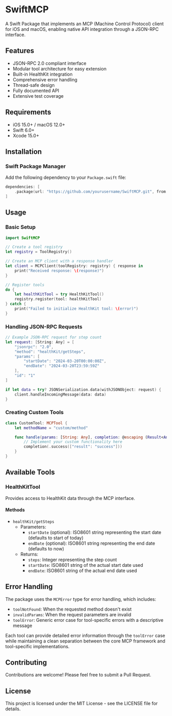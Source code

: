 # SwiftMCP

A Swift Package that implements an MCP (Machine Control Protocol) client for iOS and macOS, enabling native API integration through a JSON-RPC interface.

## Features

- JSON-RPC 2.0 compliant interface
- Modular tool architecture for easy extension
- Built-in HealthKit integration
- Comprehensive error handling
- Thread-safe design
- Fully documented API
- Extensive test coverage

## Requirements

- iOS 15.0+ / macOS 12.0+
- Swift 6.0+
- Xcode 15.0+

## Installation

### Swift Package Manager

Add the following dependency to your `Package.swift` file:

```swift
dependencies: [
    .package(url: "https://github.com/yourusername/SwiftMCP.git", from: "1.0.0")
]
```

## Usage

### Basic Setup

```swift
import SwiftMCP

// Create a tool registry
let registry = ToolRegistry()

// Create an MCP client with a response handler
let client = MCPClient(toolRegistry: registry) { response in
    print("Received response: \(response)")
}

// Register tools
do {
    let healthKitTool = try HealthKitTool()
    registry.register(tool: healthKitTool)
} catch {
    print("Failed to initialize HealthKit tool: \(error)")
}
```

### Handling JSON-RPC Requests

```swift
// Example JSON-RPC request for step count
let request: [String: Any] = [
    "jsonrpc": "2.0",
    "method": "healthKit/getSteps",
    "params": [
        "startDate": "2024-03-20T00:00:00Z",
        "endDate": "2024-03-20T23:59:59Z"
    ],
    "id": "1"
]

if let data = try? JSONSerialization.data(withJSONObject: request) {
    client.handleIncomingMessage(data: data)
}
```

### Creating Custom Tools

```swift
class CustomTool: MCPTool {
    let methodName = "custom/method"

    func handle(params: [String: Any], completion: @escaping (Result<Any, MCPError>) -> Void) {
        // Implement your custom functionality here
        completion(.success(["result": "success"]))
    }
}
```

## Available Tools

### HealthKitTool

Provides access to HealthKit data through the MCP interface.

#### Methods

- `healthKit/getSteps`
  - Parameters:
    - `startDate` (optional): ISO8601 string representing the start date (defaults to start of today)
    - `endDate` (optional): ISO8601 string representing the end date (defaults to now)
  - Returns:
    - `steps`: Integer representing the step count
    - `startDate`: ISO8601 string of the actual start date used
    - `endDate`: ISO8601 string of the actual end date used

## Error Handling

The package uses the `MCPError` type for error handling, which includes:

- `toolNotFound`: When the requested method doesn't exist
- `invalidParams`: When the request parameters are invalid
- `toolError`: Generic error case for tool-specific errors with a descriptive message

Each tool can provide detailed error information through the `toolError` case while maintaining a clean separation between the core MCP framework and tool-specific implementations.

## Contributing

Contributions are welcome! Please feel free to submit a Pull Request.

## License

This project is licensed under the MIT License - see the LICENSE file for details.
